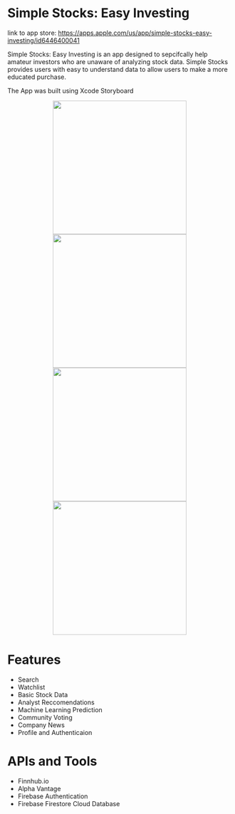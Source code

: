 # Simple Stocks: Easy Investing

link to app store: https://apps.apple.com/us/app/simple-stocks-easy-investing/id6446400041

Simple Stocks: Easy Investing is an app designed to sepcifcally help amateur investors who are unaware of analyzing stock data. Simple Stocks provides users with easy to understand data to allow users to make a more educated purchase. 

The App was built using Xcode Storyboard
<p align="center">
  <img src="https://user-images.githubusercontent.com/30853467/228385318-ada5d8dd-cfd6-4c48-a2c3-6698a1137d92.png" width="300">
  <img src="https://user-images.githubusercontent.com/30853467/228385202-736af4ba-588f-469b-859e-68dde8481f0a.png" width="300">
  <img src="https://user-images.githubusercontent.com/30853467/228385340-3399dd59-6a96-4fd9-a9e2-b8ab5fc54c09.png" width="300">
  <img src="https://user-images.githubusercontent.com/30853467/228385356-1229bd9d-22c0-4fb7-98e5-b433f490fa1a.png" width="300">
</p>



# Features

- Search
- Watchlist
- Basic Stock Data
- Analyst Reccomendations
- Machine Learning Prediction
- Community Voting
- Company News
- Profile and Authenticaion

# APIs and Tools

- Finnhub.io
- Alpha Vantage
- Firebase Authentication
- Firebase Firestore Cloud Database
